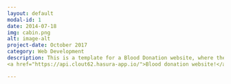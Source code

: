```yaml
---
layout: default
modal-id: 1
date: 2014-07-18
img: cabin.png
alt: image-alt
project-date: October 2017
category: Web Development
description: This is a template for a Blood Donation website, where the goal is establishing a link between donors and hospitals.
<a href="https://api.clout62.hasura-app.io/">Blood donation website!</a>

---
```

